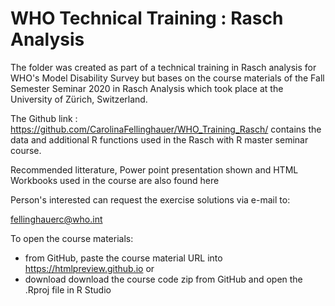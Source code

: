 # WHO Technical Training : Rasch Analysis

The folder was created as part of a technical training in Rasch analysis for WHO's Model Disability Survey but bases on the
course materials of the Fall Semester Seminar 2020 in Rasch Analysis which took place at the University of Zürich, Switzerland.

The Github link : https://github.com/CarolinaFellinghauer/WHO_Training_Rasch/ contains the data and 
additional R functions used in the Rasch with R master seminar course. 

Recommended litterature, Power point presentation shown and HTML Workbooks used in the course are also found here

Person's interested can request the exercise solutions via e-mail to:

fellinghauerc@who.int



To open the course materials:
- from GitHub, paste the course material URL into https://htmlpreview.github.io or
- download download the course code zip from GitHub and open the .Rproj file in R Studio

                                        
